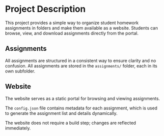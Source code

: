 
# Project Description

This project provides a simple way to organize student homework assignments in folders and make them available as a website. Students can browse, view, and download assignments directly from the portal.

##  Assignments

All assignments are structured in a consistent way to ensure clarity and no confusion. All assignments are stored in the `assignments/` folder, each in its own subfolder.

## Website

The website serves as a static portal for browsing and viewing assignments. 

The `config.json` file contains metadata for each assignment, which is used to generate the assignment list and details dynamically. 

The website does not require a build step; changes are reflected immediately.

